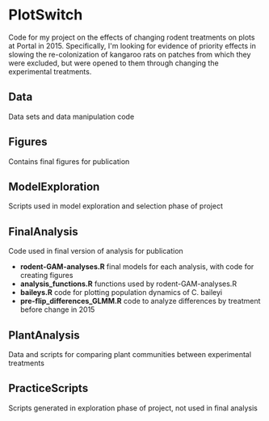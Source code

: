# PlotSwitch
Code for my project on the effects of changing rodent treatments on plots at Portal in 2015. Specifically, I'm looking for evidence of priority effects in slowing the re-colonization of kangaroo rats on patches from which they were excluded, but were opened to them through changing the experimental treatments. 

## Data
Data sets and data manipulation code
  
## Figures
Contains final figures for publication

## ModelExploration
Scripts used in model exploration and selection phase of project
  
## FinalAnalysis
Code used in final version of analysis for publication
  * __rodent-GAM-analyses.R__ final models for each analysis, with code for creating figures
  * __analysis_functions.R__ functions used by rodent-GAM-analyses.R
  * __baileys.R__ code for plotting population dynamics of C. baileyi
  * __pre-flip_differences_GLMM.R__ code to analyze differences by treatment before change in 2015

## PlantAnalysis
Data and scripts for comparing plant communities between experimental treatments

## PracticeScripts
Scripts generated in exploration phase of project, not used in final analysis
